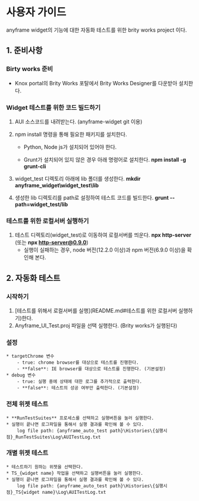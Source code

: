 # 사용자 가이드
anyframe widget의 기능에 대한 자동화 테스트를 위한 brity works project 이다.

## 1. 준비사항

### Birty works 준비
* Knox portal의 Brity Works 포탈에서 Brity Works Designer를 다운받아 설치한다.

### Widget 테스트를 위한 코드 빌드하기

1. AUI 소스코드를 내려받는다. (anyframe-widget git 이용)

2. npm install 명령을 통해 필요한 패키지를 설치한다.

	* Python, Node js가 설치되어 있어야 한다.

	* Grunt가 설치되어 있지 않은 경우 아래 명령어로 설치한다.
		**npm install -g grunt-cli**

3. widget_test 디렉토리 아래에 lib 폴더를 생성한다.
	**mkdir anyframe_widget\widget_test\lib**

4. 생성한 lib 디렉토리를 path로 설정하여 테스트 코드를 빌드한다.
	**grunt --path=widget_test/lib**

### 테스트를 위한 로컬서버 실행하기
1. 테스트 디렉토리(widget_test)로 이동하여 로컬서버를 띄운다.
	**npx http-server** (또는 **npx http-server@0.9.0**)
	* 실행이 실패하는 경우, node 버전(12.2.0 이상)과 npm 버전(6.9.0 이상)을 확인해 본다.

## 2. 자동화 테스트
### 시작하기
1. [테스트를 위해서 로컬서버를 실행](README.md#테스트를 위한 로컬서버 실행하기)한다.
2. Anyframe_UI_Test.proj 파일을 선택 실행한다. (Brity works가 실행된다)

### 설정
    * targetChrome 변수
        - true: chrome browser를 대상으로 테스트를 진행한다.
        - **false**: IE browser를 대상으로 테스트를 진행한다. (기본설정)
    * debug 변수
        - true: 실행 중에 상태에 대한 로그를 추가적으로 출력한다.
        - **false**: 테스트의 성공 여부만 출력한다. (기본설정)

### 전체 위젯 테스트
    * **RunTestSuites** 프로세스를 선택하고 실행버튼을 눌러 실행한다.
    * 실행이 끝나면 로그파일을 통해서 실행 결과를 확인해 볼 수 있다.
        log file path: {anyframe_auto_test path}\Histories\{실행시점}_RunTestSuites\Log\AUITestLog.txt
### 개별 위젯 테스트
    * 테스트하기 원하는 위젯을 선택한다.
    * TS_{widget name} 작업을 선택하고 실행버튼을 눌러 실행한다.
    * 실행이 끝나면 로그파일을 통해서 실행 결과를 확인해 볼 수 있다.
        log file path: {anyframe_auto_test path}\Histories\{실행시점}_TS{widget name}\Log\AUITestLog.txt